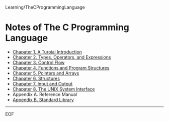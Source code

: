 Learning/TheCProgrammingLanguage

Notes of The C Programming Language
================================================================================

- [Chapater 1. A Turoial Introduction](https://github.com/alaxion/Learning/blob/master/TheCProgrammingLanguage/tcpl_1tutorial.md)
- [Chapater 2. Types, Operators, and Expressions](https://github.com/alaxion/Learning/blob/master/TheCProgrammingLanguage/tcpl_2type&op&xpr.md)
- [Chapater 3. Control Flow](https://github.com/alaxion/Learning/blob/master/TheCProgrammingLanguage/tcpl_3controlflow.md)
- [Chapater 4. Functions and Program Structures](https://github.com/alaxion/Learning/blob/master/TheCProgrammingLanguage/tcpl_4functions.md)
- [Chapater 5. Pointers and Arrays](https://github.com/alaxion/Learning/blob/master/TheCProgrammingLanguage/tcpl_5ptr&array.md)
- [Chapater 6. Structures](https://github.com/alaxion/Learning/blob/master/TheCProgrammingLanguage/tcpl_6structure.md)
- [Chapater 7. Input and Output](https://github.com/alaxion/Learning/blob/master/TheCProgrammingLanguage/tcpl_7io.md)
- [Chapater 8. The UNIX System Interface](https://github.com/alaxion/Learning/blob/master/TheCProgrammingLanguage/tcpl_8unix.md)
- Appendix A. Reference Manual
- [Appendix B. Standard Library](https://github.com/alaxion/Learning/blob/master/TheCProgrammingLanguage/tcpl_Bstdlib.md)

--------------------------------------------------------------------------------

EOF
